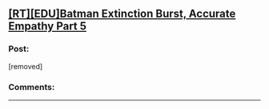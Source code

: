 ## [[RT][EDU]Batman Extinction Burst, Accurate Empathy Part 5](https://www.fanfiction.net/s/12275245/18/Batman-Extinction-Burst)

### Post:

[removed]

### Comments:

---

